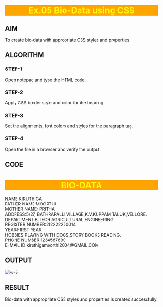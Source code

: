 # Ex.05 Bio-Data using CSS
## AIM
  To create bio-data with appropriate CSS styles and properties.

## ALGORITHM
### STEP-1
  Open notepad and type the HTML code.

### STEP-2
  Apply CSS border style and color for the heading.

### STEP-3
  Set the alignments, font colors and styles for the paragraph tag.

### STEP-4
  Open the file in a browser and verify the output.
  
## CODE
<html>
<head>
<style type = "text/css">
h1
  {
   background-color:ORANGE;
    color:yellow;
    text-align:center;
  }


p
   {
    text-align:left;
    border-bottom-style:dashed;
    border-top-style:solid; 
    border-left-style:double; 
    border-right-style:groove;
    border-width:25px;
    font :Times Newroman;
    border-bottom-color:black;
    border-top-color:red;
    border-left-color:green; 
    border-right-color:cyan;
   }
</style>
</head>
<body>
            <h1>BIO-DATA</h1>
<p>    
            NAME:KIRUTHIGA
            <br>
            FATHER NAME:MOORTHI
            <br>
            MOTHER NAME: PRITHA
            <br>
            ADDRESS:5/27, BATHRAPALLI VILLAGE,K.V.KUPPAM TALUK,VELLORE. 
            <br>
            DEPARTMENT:B.TECH AGRICULTURAL ENGINEERING
            <br>
            REGISTER NUMBER:212222250014
            <br>
            YEAR:FIRST YEAR
            <br>
            HOBBIES:PLAYING WITH DOGS,STORY BOOKS READING.
            <br>
            PHONE NUMBER:1234567890
            <br>
            E-MAIL ID:kiruthigamoorthi2004@GMAIL.COM</p>
</body>
</html>

## OUTPUT
![w-5](https://github.com/Kiruthigamoorthi/Ex05_Web-Design/assets/127816726/52de6863-4249-485c-a237-36c91c5d4841)


## RESULT
  Bio-data with appropriate CSS styles and properties is created successfully.
